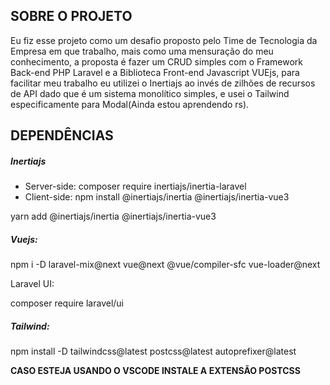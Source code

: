 
## SOBRE O PROJETO
Eu fiz esse projeto como um desafio proposto pelo Time de Tecnologia da Empresa em que trabalho, mais como uma mensuração do meu conhecimento, a proposta é fazer um CRUD simples com o Framework Back-end PHP Laravel e a Biblioteca Front-end Javascript VUEjs, para facilitar meu trabalho eu utilizei o Inertiajs ao invés de zilhões de recursos de API dado que é um sistema monolítico simples, e usei o Tailwind especificamente para Modal(Ainda estou aprendendo rs).

## DEPENDÊNCIAS
##### Inertiajs
* Server-side:
composer require inertiajs/inertia-laravel
* Client-side:
npm install @inertiajs/inertia @inertiajs/inertia-vue3

yarn add @inertiajs/inertia @inertiajs/inertia-vue3

##### Vuejs:
npm i -D laravel-mix@next vue@next @vue/compiler-sfc vue-loader@next

Laravel UI:

composer require laravel/ui

##### Tailwind:
npm install -D tailwindcss@latest postcss@latest autoprefixer@latest

**CASO ESTEJA USANDO O VSCODE INSTALE A EXTENSÃO POSTCSS**
